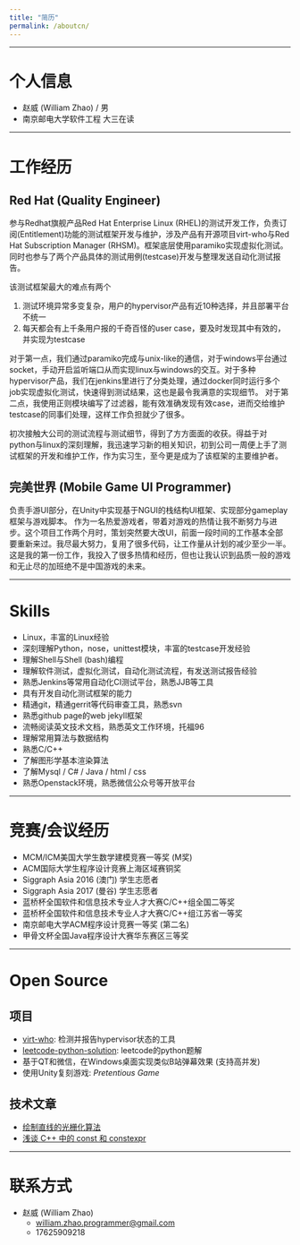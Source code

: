 ```yaml
---
title: "简历"
permalink: /aboutcn/
---
```


---
# 个人信息

 - 赵威 (William Zhao) / 男 
 - 南京邮电大学软件工程 大三在读 

---
# 工作经历
 
## Red Hat (Quality Engineer)
参与Redhat旗舰产品Red Hat Enterprise Linux (RHEL)的测试开发工作，负责订阅(Entitlement)功能的测试框架开发与维护，涉及产品有开源项目virt-who与Red Hat Subscription Manager (RHSM)。框架底层使用paramiko实现虚拟化测试。同时也参与了两个产品具体的测试用例(testcase)开发与整理发送自动化测试报告。

该测试框架最大的难点有两个
 1. 测试环境异常多变复杂，用户的hypervisor产品有近10种选择，并且部署平台不统一
 2. 每天都会有上千条用户报的千奇百怪的user case，要及时发现其中有效的，并实现为testcase

对于第一点，我们通过paramiko完成与unix-like的通信，对于windows平台通过socket，手动开启监听端口从而实现linux与windows的交互。对于多种hypervisor产品，我们在jenkins里进行了分类处理，通过docker同时运行多个job实现虚拟化测试，快速得到测试结果，这也是最令我满意的实现细节。
对于第二点，我使用正则模块编写了过滤器，能有效准确发现有效case，进而交给维护testcase的同事们处理，这样工作负担就少了很多。

初次接触大公司的测试流程与测试细节，得到了方方面面的收获。得益于对python与linux的深刻理解，我迅速学习新的相关知识，初到公司一周便上手了测试框架的开发和维护工作，作为实习生，至今更是成为了该框架的主要维护者。

## 完美世界 (Mobile Game UI Programmer) 
负责手游UI部分，在Unity中实现基于NGUI的栈结构UI框架、实现部分gameplay框架与游戏脚本。
作为一名热爱游戏者，带着对游戏的热情让我不断努力与进步。这个项目工作两个月时，策划突然要大改UI，前面一段时间的工作基本全部要重新来过。我尽最大努力，复用了很多代码，让工作量从计划的减少至少一半。
这是我的第一份工作，我投入了很多热情和经历，但也让我认识到品质一般的游戏和无止尽的加班绝不是中国游戏的未来。

---
# Skills
- Linux，丰富的Linux经验
- 深刻理解Python，nose，unittest模块，丰富的testcase开发经验
- 理解Shell与Shell (bash)编程
- 理解软件测试，虚拟化测试，自动化测试流程，有发送测试报告经验
- 熟悉Jenkins等常用自动化CI测试平台，熟悉JJB等工具
- 具有开发自动化测试框架的能力
- 精通git，精通gerrit等代码审查工具，熟悉svn
- 熟悉github page的web jekyll框架
- 流畅阅读英文技术文档，熟悉英文工作环境，托福96
- 理解常用算法与数据结构
- 熟悉C/C++
- 了解图形学基本渲染算法
- 了解Mysql / C# / Java / html / css
- 熟悉Openstack环境，熟悉微信公众号等开放平台

---
# 竞赛/会议经历
- MCM/ICM美国大学生数学建模竞赛一等奖 (M奖)
- ACM国际大学生程序设计竞赛上海区域赛铜奖
- Siggraph Asia 2016 (澳门) 学生志愿者
- Siggraph Asia 2017 (曼谷) 学生志愿者
- 蓝桥杯全国软件和信息技术专业人才大赛C/C++组全国二等奖
- 蓝桥杯全国软件和信息技术专业人才大赛C/C++组江苏省一等奖
- 南京邮电大学ACM程序设计竞赛一等奖 (第二名)
- 甲骨文杯全国Java程序设计大赛华东赛区三等奖

---
# Open Source

## 项目
- [virt-who](https://github.com/candlepin/virt-who): 检测并报告hypervisor状态的工具
 - [leetcode-python-solution](https://github.com/BillUtada/leetcode-python-solution): leetcode的python题解
 - 基于QT和微信，在Windows桌面实现类似B站弹幕效果 (支持高并发)
 - 使用Unity复刻游戏: *Pretentious Game*

## 技术文章
- [绘制直线的光栅化算法](https://zhuanlan.zhihu.com/p/20213658)
- [浅谈 C++ 中的 const 和 constexpr](https://zhuanlan.zhihu.com/p/20206577)

---
# 联系方式
- 赵威 (William Zhao)
  - william.zhao.programmer@gmail.com
  - 17625909218

